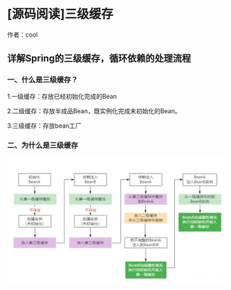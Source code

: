 # [源码阅读]三级缓存

作者：cool

## 详解Spring的三级缓存，循环依赖的处理流程

### 一、什么是三级缓存？

1.一级缓存：存放已经初始化完成的Bean

2.二级缓存：存放半成品Bean，既实例化完成未初始化的Bean。

3.三级缓存：存放bean工厂

### 二、为什么是三级缓存

![image-20230219021508988](./三级缓存.assets/image-20230219021508988.png)